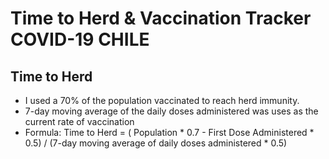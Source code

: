 # Time to Herd & Vaccination Tracker COVID-19 CHILE

## Time to Herd
- I used a 70% of the population vaccinated to reach herd immunity.
- 7-day moving average of the daily doses administered was uses as the current rate of vaccination
- Formula:
Time to Herd = ( Population * 0.7  - First Dose Administered * 0.5) / (7-day moving average of daily doses administered * 0.5) 
